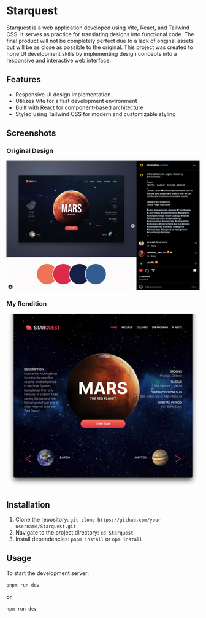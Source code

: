 # Starquest

Starquest is a web application developed using Vite, React, and Tailwind CSS. It serves as practice for translating designs into functional code. The final product will not be completely perfect due to a lack of original assets but will be as close as possible to the original. This project was created to hone UI development skills by implementing design concepts into a responsive and interactive web interface.

## Features

- Responsive UI design implementation
- Utilizes Vite for a fast development environment
- Built with React for component-based architecture
- Styled using Tailwind CSS for modern and customizable styling

## Screenshots
### Original Design
![Screenshot 2](screenshots/screenshot2.png)

### My Rendition
![Screenshot 1](screenshots/screenshot1.png)

## Installation

1. Clone the repository: `git clone https://github.com/your-username/Starquest.git`
2. Navigate to the project directory: `cd Starquest`
3. Install dependencies: `pnpm install` or `npm install`

## Usage

To start the development server:

```bash
pnpm run dev
```
or 

```bash
npm run dev
```

